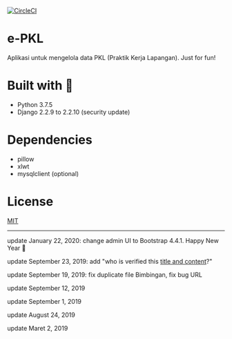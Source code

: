 [![CircleCI](https://circleci.com/gh/circleci/circleci-docs.svg?style=svg)](https://circleci.com/gh/HilmiZul/epkl3)

# e-PKL
Aplikasi untuk mengelola data PKL (Praktik Kerja Lapangan).
Just for fun!

# Built with 💜
* Python 3.7.5
* Django 2.2.9 to 2.2.10 (security update)

# Dependencies
* pillow
* xlwt
* mysqlclient (optional)
 
# License
[MIT](https://github.com/HilmiZul/epkl3/blob/master/LICENSE)

---
update January 22, 2020: change admin UI to Bootstrap 4.4.1. Happy New Year 🎉

update September 23, 2019: add "who is verified this [title and content](https://github.com/HilmiZul/epkl3/commit/ce582a9becb009e334c57446d087ffaa71ce0cfb)?"

update September 19, 2019: fix duplicate file Bimbingan, fix bug URL

update September 12, 2019

update September 1, 2019

update August 24, 2019

update Maret 2, 2019
